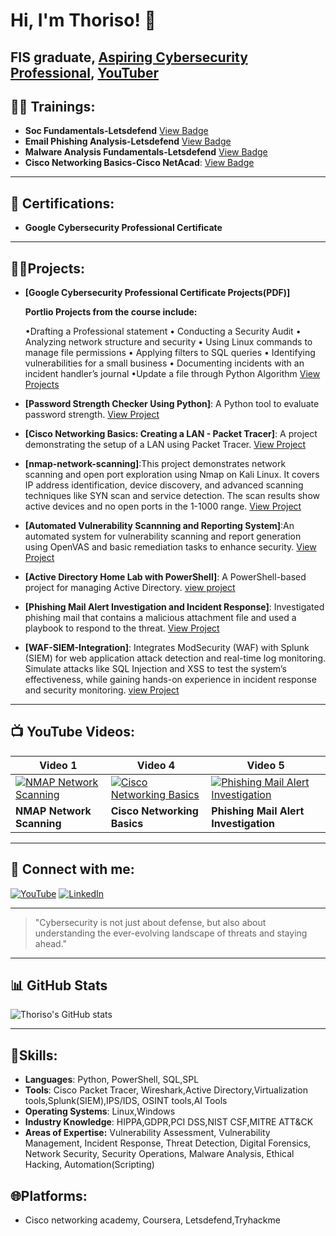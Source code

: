 # Hi, I'm Thoriso! 👋
FIS graduate, [Aspiring Cybersecurity Professional](https://www.linkedin.com/in/thoriso-maditse-01ab84220/), [YouTuber](https://www.youtube.com/@Thoriso_Maditse)
---

## 🏋️‍♂️ Trainings:
- **Soc Fundamentals-Letsdefend** [View Badge](https://app.letsdefend.io/my-rewards/detail/b944c0e5-7584-4110-9cbd-dcd10107ab02)
- **Email Phishing Analysis-Letsdefend** [View Badge](https://app.letsdefend.io/my-rewards/detail/d253c2bd-3742-4678-8ec6-35aa9cfbeaec)
- **Malware Analysis Fundamentals-Letsdefend** [View Badge](https://app.letsdefend.io/my-rewards/detail/8ddbd154deb743b0afe63298f883cf34)
- **Cisco Networking Basics-Cisco NetAcad**: [View Badge](https://www.credly.com/badges/ffe6691f-fe40-47e1-87f5-f40d5cbc7c82/linked_in_profile)
---

## 📃 Certifications:
- **Google Cybersecurity Professional Certificate**

---

## 👨‍💻Projects:
- **[Google Cybersecurity Professional Certificate Projects(PDF)]**

  **Portlio Projects from the course include:**

   •Drafting a Professional statement • Conducting a Security Audit • Analyzing network structure and security • Using Linux commands to manage file permissions • Applying filters to SQL 
    queries • Identifying vulnerabilities for a small business • Documenting incidents with an incident handler’s journal •Update a file through Python Algorithm
  [View Projects]()  
- **[Password Strength Checker Using Python]**: A Python tool to evaluate password strength.
  [View Project](https://github.com/ThorisoM-hub/Password-strength-checker)
- **[Cisco Networking Basics: Creating a LAN - Packet Tracer]**: A project demonstrating the setup of a LAN using Packet Tracer.
 [View Project](https://github.com/ThorisoM-hub/Cisco-Networking-Basics-Creating-a-LAN---Cisco-Packet-Tracer/blob/main/README.md)
- **[nmap-network-scanning]**:This project demonstrates network scanning and open port exploration using Nmap on Kali Linux. It covers IP address identification, device discovery, and advanced scanning techniques like SYN scan and service detection. The scan results show active devices and no open ports in the 1-1000 range.
   [View Project](https://github.com/ThorisoM-hub/nmap-network-scanning)
- **[Automated Vulnerability Scannning and Reporting System]**:An automated system for vulnerability scanning and report generation using OpenVAS  and  basic remediation tasks to enhance security.
[View Project](https://github.com/ThorisoM-hub/Automated-vuln-scanning/blob/main/README.md)
- **[Active Directory Home Lab with PowerShell]**: A PowerShell-based project for managing Active Directory.
  [view project](https://github.com/ThorisoM-hub/-Active-Directory-Home-Lab-Using-PowerShell/blob/main/README.md)
- **[Phishing Mail Alert Investigation and Incident Response]**: Investigated phishing mail that contains a malicious attachment file and used a playbook to respond to the threat.
  [View Project](https://github.com/ThorisoM-hub/phishing-mail-alert-investigation-of-malicious-file-attachment)
  
- **[WAF-SIEM-Integration]**: Integrates ModSecurity (WAF) with Splunk (SIEM) for web application attack detection and real-time log monitoring. Simulate attacks like SQL Injection and XSS to test the system’s effectiveness, while gaining hands-on experience in incident response and security monitoring.
[view Project](https://github.com/ThorisoM-hub/WAF-SIEM-Integration)
---

## 📺 YouTube Videos:

| **Video 1** | **Video 4** | **Video 5** |
|-------------|-------------|-------------|
| [![NMAP Network Scanning](https://img.youtube.com/vi/BNfdUqlKXQ4/hqdefault.jpg)](https://www.youtube.com/watch?v=BNfdUqlKXQ4) | [![Cisco Networking Basics](https://img.youtube.com/vi/jOmqFi28hDI/hqdefault.jpg)](https://www.youtube.com/watch?v=jOmqFi28hDI) | [![Phishing Mail Alert Investigation](https://img.youtube.com/vi/erbS2OB38ww/hqdefault.jpg)](https://www.youtube.com/watch?v=erbS2OB38ww) |
| **NMAP Network Scanning** | **Cisco Networking Basics** | **Phishing Mail Alert Investigation** |


---

## 🤳 Connect with me:
[![YouTube](https://img.shields.io/badge/YouTube-@Thoriso_Maditse-red)](https://www.youtube.com/@Thoriso_Maditse)  [![LinkedIn](https://img.shields.io/badge/LinkedIn-Thoriso_Maditse-blue)](https://www.linkedin.com/in/thoriso-maditse-01ab84220/)

---

> "Cybersecurity is not just about defense, but also about understanding the ever-evolving landscape of threats and staying ahead."

---
## 📊 GitHub Stats
![Thoriso's GitHub stats](https://github-readme-stats.vercel.app/api?username=ThorisoM-hub&show_icons=true&theme=highcontrast&bg_color=003366,003366,FFD700)

---
## 🎯Skills:
- **Languages**: Python, PowerShell, SQL,SPL
- **Tools**: Cisco Packet Tracer, Wireshark,Active Directory,Virtualization tools,Splunk(SIEM),IPS/IDS, OSINT tools,AI Tools
- **Operating Systems**:
  Linux,Windows
- **Industry Knowledge**: HIPPA,GDPR,PCI DSS,NIST CSF,MITRE
ATT&CK  
- **Areas of Expertise:**
 Vulnerability Assessment,
 Vulnerability Management,
 Incident Response,
 Threat Detection,
 Digital Forensics,
 Network Security,
 Security Operations,
 Malware Analysis,
 Ethical Hacking,
 Automation(Scripting)

 ## 🌐**Platforms**:
 - Cisco networking academy,   Coursera, Letsdefend,Tryhackme




<!--

-->
